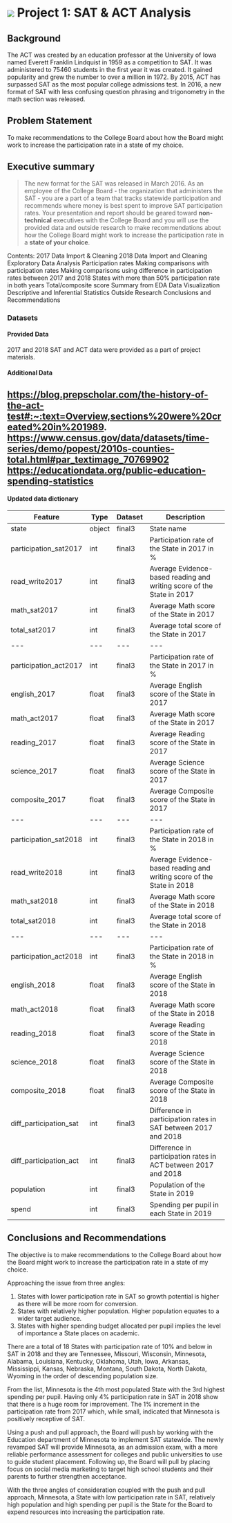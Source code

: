 # ![](https://ga-dash.s3.amazonaws.com/production/assets/logo-9f88ae6c9c3871690e33280fcf557f33.png) Project 1:  SAT & ACT Analysis

## Background

The ACT was created by an education professor at the University of Iowa named Everett Franklin Lindquist in 1959 as a competition to SAT. It was administered to 75460 students in the first year it was created. It gained popularity and grew the number to over a million in 1972. By 2015, ACT has surpassed SAT as the most popular college admissions test. In 2016, a new format of SAT with less confusing question phrasing and trigonometry in the math section was released.

## Problem Statement

To make recommendations to the College Board about how the Board might work to increase the participation rate in a state of my choice.


## Executive summary

> The new format for the SAT was released in March 2016. As an employee of the College Board - the organization that administers the SAT - you are a part of a team that tracks statewide participation and recommends where money is best spent to improve SAT participation rates. Your presentation and report should be geared toward **non-technical** executives with the College Board and you will use the provided data and outside research to make recommendations about how the College Board might work to increase the participation rate in a **state of your choice**.

Contents:
2017 Data Import & Cleaning
2018 Data Import and Cleaning
Exploratory Data Analysis
Participation rates
Making comparisons with participation rates
Making comparisons using difference in participation rates between 2017 and 2018
States with more than 50% participation rate in both years
Total/composite score
Summary from EDA
Data Visualization
Descriptive and Inferential Statistics
Outside Research
Conclusions and Recommendations

### Datasets

#### Provided Data

2017 and 2018 SAT and ACT data were provided as a part of project materials.

#### Additional Data

https://blog.prepscholar.com/the-history-of-the-act-test#:~:text=Overview,sections%20were%20created%20in%201989.
https://www.census.gov/data/datasets/time-series/demo/popest/2010s-counties-total.html#par_textimage_70769902
https://educationdata.org/public-education-spending-statistics
---

#### Updated data dictionary

|Feature|Type|Dataset|Description|
|---|---|---|---|
|state|object|final3|State name|
|participation_sat2017|int|final3|Participation rate of the State in 2017 in %| 
|read_write2017|int|final3|Average Evidence-based reading and writing score of the State in 2017| 
|math_sat2017|int|final3|Average Math score of the State in 2017| 
|total_sat2017|int|final3|Average total score of the State in 2017| 
|---|---|---|---|  
|participation_act2017|int|final3|Participation rate of the State in 2017 in %|
|english_2017|float|final3|Average English score of the State in 2017| 
|math_act2017|float|final3|Average Math score of the State in 2017|
|reading_2017|float|final3|Average Reading score of the State in 2017|
|science_2017|float|final3|Average Science score of the State in 2017|
|composite_2017|float|final3|Average Composite score of the State in 2017|
|---|---|---|---|
|participation_sat2018|int|final3|Participation rate of the State in 2018 in %| 
|read_write2018|int|final3|Average Evidence-based reading and writing score of the State in 2018| 
|math_sat2018|int|final3|Average Math score of the State in 2018| 
|total_sat2018|int|final3|Average total score of the State in 2018| 
|---|---|---|---|  
|participation_act2018|int|final3|Participation rate of the State in 2018 in %|
|english_2018|float|final3|Average English score of the State in 2018| 
|math_act2018|float|final3|Average Math score of the State in 2018|
|reading_2018|float|final3|Average Reading score of the State in 2018|
|science_2018|float|final3|Average Science score of the State in 2018|
|composite_2018|float|final3|Average Composite score of the State in 2018|
|diff_participation_sat|int|final3|Difference in participation rates in SAT between 2017 and 2018|
|diff_participation_act|int|final3|Difference in participation rates in ACT between 2017 and 2018|
|population|int|final3|Population of the State in 2019|
|spend|int|final3|Spending per pupil in each State in 2019|

## Conclusions and Recommendations

The objective is to make recommendations to the College Board about how the Board might work to increase the participation rate in a state of my choice.

Approaching the issue from three angles:
1. States with lower participation rate in SAT so growth potential is higher as there will be more room for conversion.
2. States with relatively higher population. Higher population equates to a wider target audience.
3. States with higher spending budget allocated per pupil implies the level of importance a State places on academic.

There are a total of 18 States with participation rate of 10% and below in SAT in 2018 and they are Tennessee, Missouri, Wisconsin, Minnesota, Alabama, Louisiana, Kentucky, Oklahoma, Utah, Iowa, Arkansas, Mississippi, Kansas, Nebraska, Montana, South Dakota, North Dakota, Wyoming in the order of descending population size. 

From the list, Minnesota is the 4th most populated State with the 3rd highest spending per pupil. Having only 4% participation rate in SAT in 2018 show that there is a huge room for improvement. The 1% increment in the participation rate from 2017 which, while small, indicated that Minnesota is positively receptive of SAT.

Using a push and pull approach, the Board will push by working with the Education department of Minnesota to implement SAT statewide. The newly revamped SAT will provide Minnesota, as an admission exam, with a more reliable performance assessment for colleges and public universities to use to guide student placement. Following up, the Board will pull by placing focus on social media marketing to target high school students and their parents to further strengthen acceptance.

With the three angles of consideration coupled with the push and pull approach, Minnesota, a State with low participation rate in SAT, relatively high population and high spending per pupil is the State for the Board to expend resources into increasing the participation rate.


